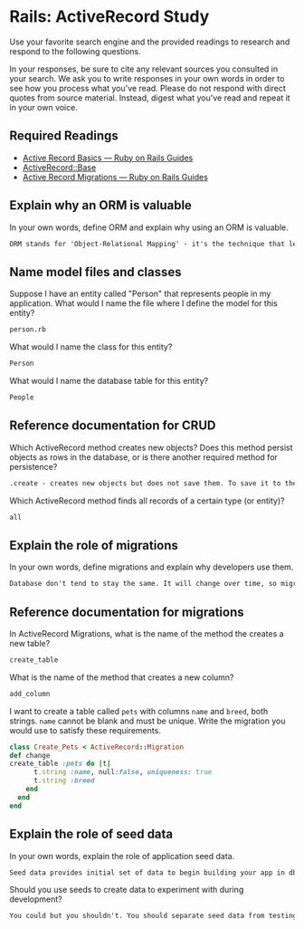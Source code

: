 # Rails: ActiveRecord Study

Use your favorite search engine and the provided readings to research and
respond to the following questions.

In your responses, be sure to cite any relevant sources you consulted in your
search. We ask you to write responses in your own words in order to see how you
process what you've read. Please do not respond with direct quotes from source
material. Instead, digest what you've read and repeat it in your own voice.

## Required Readings

-   [Active Record Basics — Ruby on Rails Guides](http://guides.rubyonrails.org/active_record_basics.html)
-   [ActiveRecord::Base](http://api.rubyonrails.org/classes/ActiveRecord/Base.html)
-   [Active Record Migrations — Ruby on Rails Guides](http://guides.rubyonrails.org/active_record_migrations.html)

## Explain why an ORM is valuable

In your own words, define ORM and explain why using an ORM is valuable.

```md
ORM stands for 'Object-Relational Mapping' - it's the technique that lets you manipulate objects and communicate with the database, which is how the model layer does it job as well in the MVC pattern. It's valuable because a lot of processes are automated, so it's easier to maintain, update and reuse. You don't need to write SQL queries for every command with the database. With ORM, you can interact directly with an object in the same language you're using (Ruby for us).
```

## Name model files and classes

Suppose I have an entity called "Person" that represents people in my
application. What would I name the file where I define the model for this
entity?

```md
person.rb
```

What would I name the class for this entity?

```md
Person
```

What would I name the database table for this entity?

```md
People
```

## Reference documentation for CRUD

Which ActiveRecord method creates new objects? Does this method persist objects
as rows in the database, or is there another required method for persistence?

```md
.create - creates new objects but does not save them. To save it to the database after you create new object, use .save.
```

Which ActiveRecord method finds all records of a certain type (or entity)?

```md
all
```

## Explain the role of migrations

In your own words, define migrations and explain why developers use them.

```md
Database don't tend to stay the same. It will change over time, so migrations are a convenient way for developers to define, track and manage any changes to the database schema. It's good housekeeping and record keeping like Github, a source of version control system.
```

## Reference documentation for migrations

In ActiveRecord Migrations, what is the name of the method the creates a new
table?

```md
create_table
```

What is the name of the method that creates a new column?

```md
add_column
```

I want to create a table called `pets` with columns `name` and `breed`, both
strings. `name` cannot be blank and must be unique. Write the migration you
would use to satisfy these requirements.

```ruby
class Create_Pets < ActiveRecord::Migration
def change
create_table :pets do |t|
      t.string :name, null:false, uniqueness: true
      t.string :breed
    end
  end
end
```

## Explain the role of seed data

In your own words, explain the role of application seed data.

```md
Seed data provides initial set of data to begin building your app in db/seeds.rb.
```

Should you use seeds to create data to experiment with during development?

```md
You could but you shouldn't. You should separate seed data from testing data.
```
